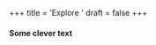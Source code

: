 +++
title = 'Explore '
draft = false
+++

#### Some clever text


<script src="https://cdnjs.cloudflare.com/ajax/libs/p5.js/1.4.0/p5.js"></script>
<script src="/js/learn3.js"></script>
